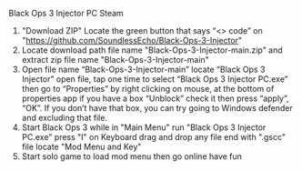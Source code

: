 Black Ops 3 Injector PC Steam
1) "Download ZIP" Locate the green button that says “<> code” on "https://github.com/SoundlessEcho/Black-Ops-3-Injector"
2)  Locate download path file name "Black-Ops-3-Injector-main.zip" and extract zip file name "Black-Ops-3-Injector-main"
3)  Open file name “Black-Ops-3-Injector-main” locate “Black Ops 3 Injector” open file,  tap one time to select “Black Ops 3 Injector PC.exe” then go to “Properties” by right clicking on mouse, at the bottom of properties app if you have a box “Unblock” check it then press “apply”, “OK”. If you don’t have that box, you can try going to Windows defender and excluding that file.
4) Start Black Ops 3 while in "Main Menu" run "Black Ops 3 Injector PC.exe" press "I" on Keyboard drag and drop any file end with ".gscc" file locate "Mod Menu and Key"
5) Start solo game to load mod menu then go online have fun

